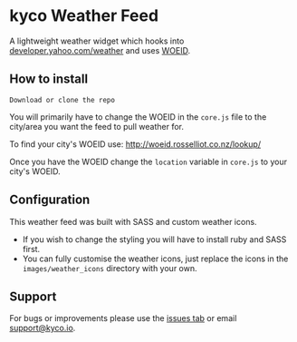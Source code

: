 kyco Weather Feed
=================

A lightweight weather widget which hooks into [developer.yahoo.com/weather](https://developer.yahoo.com/weather/) and uses [WOEID](http://www.woeidlookup.com/).


How to install
--------------

    Download or clone the repo

You will primarily have to change the WOEID in the `core.js` file to the city/area you want the feed to pull weather for.

To find your city's WOEID use: http://woeid.rosselliot.co.nz/lookup/

Once you have the WOEID change the `location` variable in `core.js` to your city's WOEID.


Configuration
-------------

This weather feed was built with SASS and custom weather icons.
- If you wish to change the styling you will have to install ruby and SASS first.
- You can fully customise the weather icons, just replace the icons in the `images/weather_icons` directory with your own.


Support
-------

For bugs or improvements please use the [issues tab](https://github.com/kyco/kyco-weatherfeed/issues) or email [support@kyco.io](mailto:support@kyco.io).
